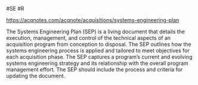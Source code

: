 #SE #R 

https://acqnotes.com/acqnote/acquisitions/systems-engineering-plan

The Systems Engineering Plan (SEP) is a living document that details the execution, management, and control of the technical aspects of an acquisition program from conception to disposal. The SEP outlines how the systems engineering process is applied and tailored to meet objectives for each acquisition phase. The SEP captures a program’s current and evolving systems engineering strategy and its relationship with the overall program management effort. The SEP should include the process and criteria for updating the document.